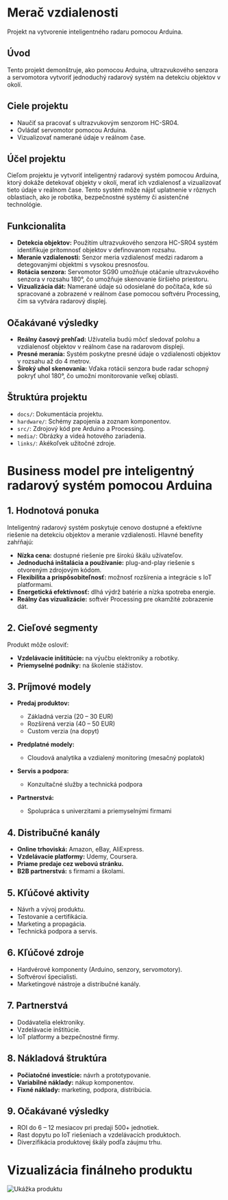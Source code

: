 # Merač vzdialenosti

Projekt na vytvorenie inteligentného radaru pomocou Arduina.

## Úvod

Tento projekt demonštruje, ako pomocou Arduina, ultrazvukového senzora a servomotora vytvoriť jednoduchý radarový systém na detekciu objektov v okolí.

## Ciele projektu

- Naučiť sa pracovať s ultrazvukovým senzorom HC-SR04.
- Ovládať servomotor pomocou Arduina.
- Vizualizovať namerané údaje v reálnom čase.

## Účel projektu

Cieľom projektu je vytvoriť inteligentný radarový systém pomocou Arduina, ktorý dokáže detekovať objekty v okolí, merať ich vzdialenosť a vizualizovať tieto údaje v reálnom čase. Tento systém môže nájsť uplatnenie v rôznych oblastiach, ako je robotika, bezpečnostné systémy či asistenčné technológie.

## Funkcionalita

- **Detekcia objektov:** Použitím ultrazvukového senzora HC-SR04 systém identifikuje prítomnosť objektov v definovanom rozsahu.
- **Meranie vzdialenosti:** Senzor meria vzdialenosť medzi radarom a detegovanými objektmi s vysokou presnosťou.
- **Rotácia senzora:** Servomotor SG90 umožňuje otáčanie ultrazvukového senzora v rozsahu 180°, čo umožňuje skenovanie širšieho priestoru.
- **Vizualizácia dát:** Namerané údaje sú odosielané do počítača, kde sú spracované a zobrazené v reálnom čase pomocou softvéru Processing, čím sa vytvára radarový displej.

## Očakávané výsledky

- **Reálny časový prehľad:** Užívatelia budú môcť sledovať polohu a vzdialenosť objektov v reálnom čase na radarovom displeji.
- **Presné merania:** Systém poskytne presné údaje o vzdialenosti objektov v rozsahu až do 4 metrov.
- **Široký uhol skenovania:** Vďaka rotácii senzora bude radar schopný pokryť uhol 180°, čo umožní monitorovanie veľkej oblasti.

## Štruktúra projektu

- `docs/`: Dokumentácia projektu.
- `hardware/`: Schémy zapojenia a zoznam komponentov.
- `src/`: Zdrojový kód pre Arduino a Processing.
- `media/`: Obrázky a videá hotového zariadenia.
- `links/`: Akékoľvek užitočné zdroje.


# Business model pre inteligentný radarový systém pomocou Arduina

## 1. Hodnotová ponuka

Inteligentný radarový systém poskytuje cenovo dostupné a efektívne riešenie na detekciu objektov a meranie vzdialenosti. Hlavné benefity zahŕňajú:

- **Nízka cena:** dostupné riešenie pre širokú škálu užívateľov.
- **Jednoduchá inštalácia a používanie:** plug-and-play riešenie s otvoreným zdrojovým kódom.
- **Flexibilita a prispôsobiteľnosť:** možnosť rozšírenia a integrácie s IoT platformami.
- **Energetická efektívnosť:** dlhá výdrž batérie a nízka spotreba energie.
- **Reálny čas vizualizácie:** softvér Processing pre okamžité zobrazenie dát.

## 2. Cieľové segmenty

Produkt môže osloviť:

- **Vzdelávacie inštitúcie:** na výučbu elektroniky a robotiky.
- **Priemyselné podniky:** na školenie stážistov.

## 3. Príjmové modely

- **Predaj produktov:**

  - Základná verzia (20 – 30 EUR)
  - Rozšírená verzia (40 – 50 EUR)
  - Custom verzia (na dopyt)

- **Predplatné modely:**

  - Cloudová analytika a vzdialený monitoring (mesačný poplatok)

- **Servis a podpora:**

  - Konzultačné služby a technická podpora

- **Partnerstvá:**

  - Spolupráca s univerzitami a priemyselnými firmami

## 4. Distribučné kanály

- **Online trhoviská:** Amazon, eBay, AliExpress.
- **Vzdelávacie platformy:** Udemy, Coursera.
- **Priame predaje cez webovú stránku.**
- **B2B partnerstvá:** s firmami a školami.

## 5. Kľúčové aktivity

- Návrh a vývoj produktu.
- Testovanie a certifikácia.
- Marketing a propagácia.
- Technická podpora a servis.

## 6. Kľúčové zdroje

- Hardvérové komponenty (Arduino, senzory, servomotory).
- Softvéroví špecialisti.
- Marketingové nástroje a distribučné kanály.

## 7. Partnerstvá

- Dodávatelia elektroniky.
- Vzdelávacie inštitúcie.
- IoT platformy a bezpečnostné firmy.

## 8. Nákladová štruktúra

- **Počiatočné investície:** návrh a prototypovanie.
- **Variabilné náklady:** nákup komponentov.
- **Fixné náklady:** marketing, podpora, distribúcia.

## 9. Očakávané výsledky

- ROI do 6 – 12 mesiacov pri predaji 500+ jednotiek.
- Rast dopytu po IoT riešeniach a vzdelávacích produktoch.
- Diverzifikácia produktovej škály podľa záujmu trhu.

# Vizualizácia finálneho produktu

![Ukážka produktu](final.gif)
